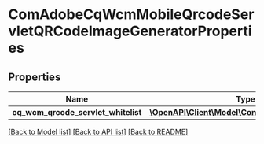 # ComAdobeCqWcmMobileQrcodeServletQRCodeImageGeneratorProperties

## Properties
Name | Type | Description | Notes
------------ | ------------- | ------------- | -------------
**cq_wcm_qrcode_servlet_whitelist** | [**\OpenAPI\Client\Model\ConfigNodePropertyArray**](ConfigNodePropertyArray.md) |  | [optional] 

[[Back to Model list]](../README.md#documentation-for-models) [[Back to API list]](../README.md#documentation-for-api-endpoints) [[Back to README]](../README.md)


